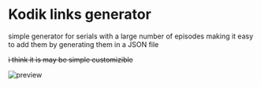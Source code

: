 # Kodik links generator
simple generator for serials with a large number of episodes making it easy to add them by generating them in a JSON file


~~i think it is may be simple customizible~~

![preview](https://github.com/thelazypie/KodikLinksGenerator/blob/master/preview/prewiew.png)

